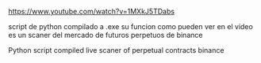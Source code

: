 https://www.youtube.com/watch?v=1MXkJ5TDabs

script de python compilado a .exe su funcion como pueden ver en el video es un scaner del mercado de futuros perpetuos de binance

Python script compiled live scaner of perpetual contracts binance

